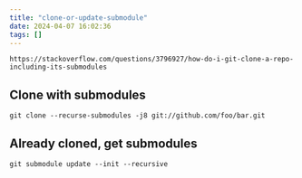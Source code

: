 ```yaml
---
title: "clone-or-update-submodule"
date: 2024-04-07 16:02:36
tags: []
---
```

```
https://stackoverflow.com/questions/3796927/how-do-i-git-clone-a-repo-including-its-submodules
```

## Clone with submodules

```
git clone --recurse-submodules -j8 git://github.com/foo/bar.git
```

## Already cloned, get submodules

```
git submodule update --init --recursive
```

